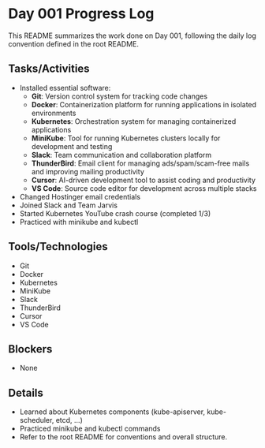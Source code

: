 # Day 001 Progress Log

This README summarizes the work done on Day 001, following the daily log convention defined in the root README.

## Tasks/Activities
- Installed essential software:
  - **Git**: Version control system for tracking code changes
  - **Docker**: Containerization platform for running applications in isolated environments
  - **Kubernetes**: Orchestration system for managing containerized applications
  - **MiniKube**: Tool for running Kubernetes clusters locally for development and testing
  - **Slack**: Team communication and collaboration platform
  - **ThunderBird**: Email client for managing ads/spam/scam-free mails and improving mailing productivity
  - **Cursor**: AI-driven development tool to assist coding and productivity
  - **VS Code**: Source code editor for development across multiple stacks
- Changed Hostinger email credentials
- Joined Slack and Team Jarvis
- Started Kubernetes YouTube crash course (completed 1/3)
- Practiced with minikube and kubectl

## Tools/Technologies
- Git
- Docker
- Kubernetes
- MiniKube
- Slack
- ThunderBird
- Cursor
- VS Code

## Blockers
- None

## Details
- Learned about Kubernetes components (kube-apiserver, kube-scheduler, etcd, ...)
- Practiced minikube and kubectl commands
- Refer to the root README for conventions and overall structure.
